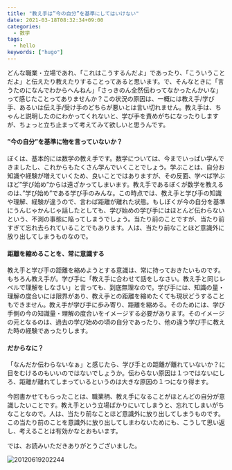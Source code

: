 ```yaml
---
title: "教え手は”今の自分”を基準にしてはいけない"
date: 2021-03-18T08:32:34+09:00
categories:
  - 数学
tags:
  - hello
keywords: ["hugo"]
---
```


どんな職業・立場であれ、「これはこうするんだよ」であったり、「こういうことだよ」と伝えたり教えたりすることってあると思います。で、そんなときに「言うたのになんでわからへんねん」「さっきのん全然伝わってなかったんかいな」って感じたことってありませんか？この状況の原因は、一概には教え手/学び手、あるいは伝え手/受け手のどちらが悪いとは言い切れません。教え手は、ちゃんと説明したのにわかってくれないと、学び手を責めがちになったりしますが、ちょっと立ち止まって考えてみて欲しいと思うんです。

#### ”今の自分”を基準に物を言っていないか？

ぼくは、基本的には数学の教え手です。数学については、今までいっぱい学んできましたし、これからもたくさん学んでいくことでしょう。学ぶことは、自分お知識や経験が増えていくため、良いことではありますが、その反面、学べば学ぶほど”学び始め”からは遠ざかってしまいます。教え手であるぼくが数学を教えるのは、”学び始め”である学び手のみんな。この時点では、教え手と学び手の知識や理解、経験が違うので、言わば距離が離れた状態。もしぼくが今の自分を基準にうんじゃかんじゃ話したとしても、学び始めの学び手にはほとんど伝わらないという、不測の事態に陥ってしまうでしょう。当たり前のことですが、当たり前すぎて忘れ去られていることでもあります。人は、当たり前なことほど意識外に放り出してしまうものなので。

#### 距離を縮めることを、常に意識する

教え手と学び手の距離を縮めようとする意識は、常に持っておきたいものです。もちろん教え手が。学び手に「教え手に合わせて話をしなさい。教え手と同じレベルで理解をしなさい」と言っても、到底無理なので。学び手には、知識の量・理解の度合いには限界があり、教え手との距離を縮めたくても現状どうすることもできません。教え手が学び手に歩み寄り、距離を縮める。そのためには、学び手側の今の知識量・理解の度合いをイメージする必要があります。そのイメージの元となるのは、過去の学び始めの頃の自分であったり、他の違う学び手に教えた時の経験であったりします。

#### だからなに？

「なんだか伝わらないなぁ」と感じたら、学び手との距離が離れていないか？に目をむけるのもいいのではないでしょうか。伝わらない原因は１つではないにしろ、距離が離れてしまっているというのは大きな原因の１つになり得ます。  
  
今回書かせてもらったことは、職業柄、教え手になることがほとんどの自分が意識したいことです。教え手という立場ばかりにいてしまうと、忘れてしまいがちなことなので。人は、当たり前なことほど意識外に放り出してしまうものです。この当たり前のことを意識外に放り出してしまわないためにも、こうして思い返し、考えることは有効かなとおもいます。  
  
では、お読みいただきありがとうございました。

![20120619202244](http://farm6.staticflickr.com/5200/7400719410_7d62c345d5.jpg)